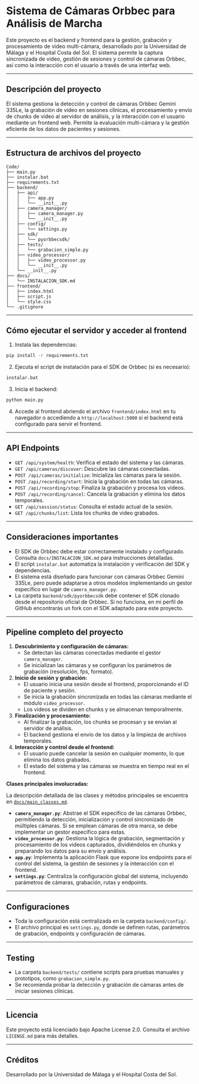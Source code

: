 # Sistema de Cámaras Orbbec para Análisis de Marcha

Este proyecto es el backend y frontend para la gestión, grabación y procesamiento de video multi-cámara, desarrollado por la Universidad de Málaga y el Hospital Costa del Sol. El sistema permite la captura sincronizada de video, gestión de sesiones y control de cámaras Orbbec, así como la interacción con el usuario a través de una interfaz web.

---
## Descripción del proyecto

El sistema gestiona la detección y control de cámaras Orbbec Gemini 335Le, la grabación de video en sesiones clínicas, el procesamiento y envío de chunks de video al servidor de análisis, y la interacción con el usuario mediante un frontend web. Permite la evaluación multi-cámara y la gestión eficiente de los datos de pacientes y sesiones.

---
## Estructura de archivos del proyecto

```
Code/
├── main.py
├── instalar.bat
├── requirements.txt
├── backend/
│   ├── api/
│   │   ├── app.py
│   │   └── __init__.py
│   ├── camera_manager/
│   │   ├── camera_manager.py
│   │   └── __init__.py
│   ├── config/
│   │   └── settings.py
│   ├── sdk/
│   │   └── pyorbbecsdk/
│   ├── tests/
│   │   └── grabacion_simple.py
│   ├── video_processor/
│   │   ├── video_processor.py
│   │   └── __init__.py
│   └── __init__.py
├── docs/
│   └── INSTALACION_SDK.md
├── frontend/
│   ├── index.html
│   ├── script.js
│   └── style.css
└── .gitignore
```

---
## Cómo ejecutar el servidor y acceder al frontend

1. Instala las dependencias:
```bash
pip install -r requirements.txt
```
2. Ejecuta el script de instalación para el SDK de Orbbec (si es necesario):
```bash
instalar.bat
```
3. Inicia el backend:
```bash
python main.py
```
4. Accede al frontend abriendo el archivo `frontend/index.html` en tu navegador o accediendo a `http://localhost:5000` si el backend está configurado para servir el frontend.

---
## API Endpoints

- `GET /api/system/health`: Verifica el estado del sistema y las cámaras.
- `GET /api/cameras/discover`: Descubre las cámaras conectadas.
- `POST /api/cameras/initialize`: Inicializa las cámaras para la sesión.
- `POST /api/recording/start`: Inicia la grabación en todas las cámaras.
- `POST /api/recording/stop`: Finaliza la grabación y procesa los videos.
- `POST /api/recording/cancel`: Cancela la grabación y elimina los datos temporales.
- `GET /api/session/status`: Consulta el estado actual de la sesión.
- `GET /api/chunks/list`: Lista los chunks de video grabados.

---
## Consideraciones importantes

- El SDK de Orbbec debe estar correctamente instalado y configurado. Consulta `docs/INSTALACION_SDK.md` para instrucciones detalladas.
- El script `instalar.bat` automatiza la instalación y verificación del SDK y dependencias.
- El sistema está diseñado para funcionar con cámaras Orbbec Gemini 335Le, pero puede adaptarse a otros modelos implementando un gestor específico en lugar de `camera_manager.py`.
- La carpeta `backend/sdk/pyorbbecsdk` debe contener el SDK clonado desde el repositorio oficial de Orbbec. Si no funciona, en mi perfil de GitHub encontrarás un fork con el SDK adaptado para este proyecto.

---
## Pipeline completo del proyecto

1. **Descubrimiento y configuración de cámaras:**
   - Se detectan las cámaras conectadas mediante el gestor `camera_manager`.
   - Se inicializan las cámaras y se configuran los parámetros de grabación (resolución, fps, formato).
2. **Inicio de sesión y grabación:**
   - El usuario inicia una sesión desde el frontend, proporcionando el ID de paciente y sesión.
   - Se inicia la grabación sincronizada en todas las cámaras mediante el módulo `video_processor`.
   - Los videos se dividen en chunks y se almacenan temporalmente.
3. **Finalización y procesamiento:**
   - Al finalizar la grabación, los chunks se procesan y se envían al servidor de análisis.
   - El backend gestiona el envío de los datos y la limpieza de archivos temporales.
4. **Interacción y control desde el frontend:**
   - El usuario puede cancelar la sesión en cualquier momento, lo que elimina los datos grabados.
   - El estado del sistema y las cámaras se muestra en tiempo real en el frontend.

**Clases principales involucradas:**

La descripción detallada de las clases y métodos principales se encuentra en [`docs/main_classes.md`](docs/main_classes.md).

- **`camera_manager.py`**: Abstrae el SDK específico de las cámaras Orbbec, permitiendo la detección, inicialización y control sincronizado de múltiples cámaras. Si se emplean cámaras de otra marca, se debe implementar un gestor específico para estas.
- **`video_processor.py`**: Gestiona la lógica de grabación, segmentación y procesamiento de los videos capturados, dividiéndolos en chunks y preparando los datos para su envío y análisis.
- **`app.py`**: Implementa la aplicación Flask que expone los endpoints para el control del sistema, la gestión de sesiones y la interacción con el frontend.
- **`settings.py`**: Centraliza la configuración global del sistema, incluyendo parámetros de cámaras, grabación, rutas y endpoints.

---
## Configuraciones

- Toda la configuración está centralizada en la carpeta `backend/config/`.
- El archivo principal es `settings.py`, donde se definen rutas, parámetros de grabación, endpoints y configuración de cámaras.

---
## Testing

- La carpeta `backend/tests/` contiene scripts para pruebas manuales y prototipos, como `grabacion_simple.py`.
- Se recomienda probar la detección y grabación de cámaras antes de iniciar sesiones clínicas.

---
## Licencia

Este proyecto está licenciado bajo Apache License 2.0. Consulta el archivo `LICENSE.md` para más detalles.

---
## Créditos

Desarrollado por la Universidad de Málaga y el Hospital Costa del Sol.
